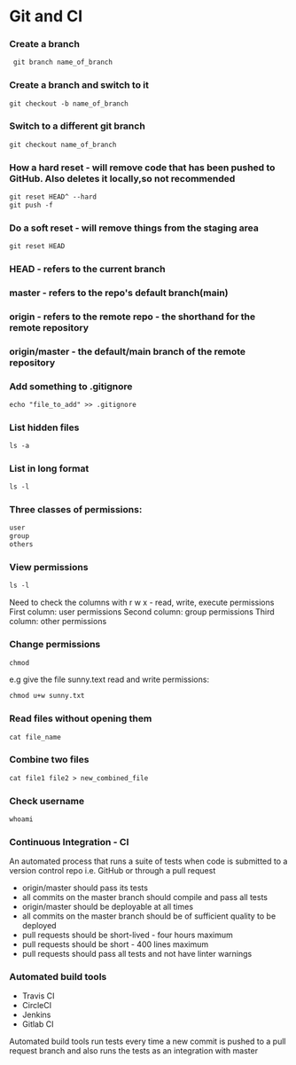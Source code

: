  # Git and CI
 
 ### Create a branch 
```html
 git branch name_of_branch
 ```

 ### Create a branch and switch to it
```html
git checkout -b name_of_branch
```

 ### Switch to a different git branch
 ```html
 git checkout name_of_branch
 ```

 ### How a hard reset - will remove code that has been pushed to GitHub. Also deletes it locally,so not recommended
 ```html
 git reset HEAD^ --hard
 git push -f
 ```

 ### Do a soft reset - will remove things from the staging area
 ```html
 git reset HEAD
 ```
 ### HEAD - refers to the current branch

 ### master - refers to the repo's default branch(main)

 ### origin - refers to the remote repo - the shorthand for the remote repository

 ### origin/master - the default/main branch of the remote repository

 ### Add something to .gitignore
 ```html
 echo "file_to_add" >> .gitignore
 ```

 ### List hidden files
 ```html
 ls -a
 ```

 ### List in long format
 ```html
 ls -l
 ```

 ### Three classes of permissions:
 ```html
 user
 group
 others
 ```

 ### View permissions
 ```html
 ls -l
 ```
 Need to check the columns with r w x -  read, write, execute permissions
 First column: user permissions
 Second column: group permissions
 Third column: other permissions

 ### Change permissions
 ```html
 chmod
 ```
 e.g give the file sunny.text read and write permissions:
 ```html
 chmod u+w sunny.txt
 ```
 ### Read files without opening them
 ```html
 cat file_name
 ```

 ### Combine two files
 ```html
 cat file1 file2 > new_combined_file
 ```

 ### Check username
 ```html
 whoami
 ```

### Continuous Integration - CI

An automated process that runs a suite of tests when code is submitted to a version control repo i.e. GitHub or through a pull request

* origin/master should pass its tests
* all commits on the master branch should compile and pass all tests
* origin/master should be deployable at all times
* all commits on the master branch should be of sufficient quality to be deployed
* pull requests should be short-lived - four hours maximum
* pull requests should be short - 400 lines maximum
* pull requests should pass all tests and not have linter warnings

### Automated build tools
* Travis CI
* CircleCI
* Jenkins
* Gitlab CI

Automated build tools run tests every time a new commit is pushed to a pull request branch and also runs the tests as an integration with master





 
